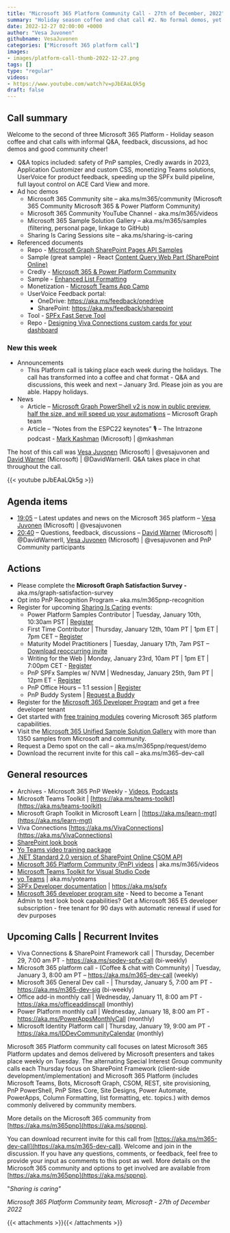 ```yaml
---
title: "Microsoft 365 Platform Community Call - 27th of December, 2022"
summary: "Holiday season coffee and chat call #2. No formal demos, yet nothing less than a robust 60-minute call with informative PnP resource site tours, Q&A with code dives and engaging discussions in chat! 2 articles delivered from Microsoft in past week."
date: 2022-12-27 02:00:00 +0000
author: "Vesa Juvonen"
githubname: VesaJuvonen
categories: ["Microsoft 365 platform call"]
images:
- images/platform-call-thumb-2022-12-27.png
tags: []
type: "regular"
videos:
- https://www.youtube.com/watch?v=pJbEAaLQk5g
draft: false
---
```


## Call summary

Welcome to the second of three Microsoft 365 Platform - Holiday season coffee and chat calls with informal Q&A, feedback, discussions, ad hoc demos and good community cheer!

* Q&A topics included:  safety of PnP samples, Credly awards in 2023, Application Customizer and custom CSS, monetizing Teams solutions, UserVoice for product feedback, speeding up the SPFx build pipeline, full layout control on ACE Card View and more.
* Ad hoc demos
    * Microsoft 365 Community site – aka.ms/m365/community (Microsoft 365 Community Microsoft 365 & Power Platform Community)
    * Microsoft 365 Community YouTube Channel - aka.ms/m365/videos
    * Microsoft 365 Sample Solution Gallery – aka.ms/m365/samples (filtering, personal page, linkage to GitHub)
    * Sharing Is Caring Sessions site – aka.ms/sharing-is-caring
* Referenced documents
    * Repo - [Microsoft Graph SharePoint Pages API Samples](https://github.com/sangle7/pages-api-solutions)
    * Sample (great sample) - React [Content Query Web Part (SharePoint Online)](https://adoption.microsoft.com/sample-solution-gallery/sample/pnp-sp-dev-spfx-web-parts-react-content-query-online/)
    * Credly - [Microsoft 365 & Power Platform Community](https://www.credly.com/organizations/m365pnp/badges)
    * Sample - [Enhanced List Formatting](https://adoption.microsoft.com/sample-solution-gallery/sample/pnp-sp-dev-spfx-web-parts-react-enhanced-list-formatting/)
    * Monetization - [Microsoft Teams App Camp](https://microsoft.github.io/app-camp/)
    * UserVoice Feedback portal:
        * OneDrive: <https://aka.ms/feedback/onedrive>
        * SharePoint: <https://aka.ms/feedback/sharepoint>
    * Tool - [SPFx Fast Serve Tool](https://www.npmjs.com/package/spfx-fast-serve)
    * Repo - [Designing Viva Connections custom cards for your dashboard](https://github.com/SharePoint/sp-dev-docs/blob/main/docs/spfx/viva/design/designing-card.md)

### New this week

* Announcements
    * This Platform call is taking place each week during the holidays. The call has transformed into a coffee and chat format - Q&A and discussions, this week and next – January 3rd. Please join as you are able. Happy holidays.
* News
    * Article – [Microsoft Graph PowerShell v2 is now in public preview, half the size, and will speed up your automations](https://devblogs.microsoft.com/microsoft365dev/microsoft-graph-powershell-v2-is-now-in-public-preview-half-the-size-and-will-speed-up-your-automations/) – Microsoft Graph team
    * Article – “Notes from the ESPC22 keynotes” 🎙 – The Intrazone podcast - [Mark Kashman](https://twitter.com/mkashman) (Microsoft) \| @mkashman

The host of this call was [Vesa Juvonen](https://twitter.com/vesajuvonen) (Microsoft) \| @vesajuvonen and [David Warner](https://twitter.com/DavidWarnerII) (Microsoft) \| @DavidWarnerII. Q&A takes place in chat throughout the call.

{{< youtube pJbEAaLQk5g >}}

## Agenda items

* [19:05](https://youtu.be/pJbEAaLQk5g?t=1145) – Latest updates and news on the Microsoft 365 platform – [Vesa Juvonen](https://twitter.com/vesajuvonen) (Microsoft) \| @vesajuvonen
* [20:40](https://youtu.be/pJbEAaLQk5g?t=1240) – Questions, feedback, discussions – [David Warner](https://twitter.com/DavidWarnerII) (Microsoft) \| @DavidWarnerII, [Vesa Juvonen](https://twitter.com/vesajuvonen) (Microsoft) \| @vesajuvonen and PnP Community participants

## Actions

* Please complete the **Microsoft Graph Satisfaction Survey -** aka.ms/graph-satisfaction-survey
* Opt into PnP Recognition Program – aka.ms/m365pnp-recognition
* Register for upcoming [Sharing Is Caring](https://pnp.github.io/sharing-is-caring/) events:
    * Power Platform Samples Contributor \| Tuesday, January 10th, 10:30am PST \| [Register](https://forms.office.com/pages/responsepage.aspx?id=KtIy2vgLW0SOgZbwvQuRaXDXyCl9DkBHq4A2OG7uLpdUN0hMNTRPWVVWTkhFTk9QQzhFSTRIS1JLSC4u)
    * First Time Contributor \| Thursday, January 12th, 10am PT \| 1pm ET \| 7pm CET – [Register](https://forms.office.com/pages/responsepage.aspx?id=KtIy2vgLW0SOgZbwvQuRaXDXyCl9DkBHq4A2OG7uLpdUNjAwRVNETlA1MkxIR1MyTEs5STZFVVRJMC4u)
    * Maturity Model Practitioners \| Tuesday, January 17th, 7am PST – [Download reoccurring invite](https://aka.ms/mm4m365/invite)
    * Writing for the Web \| Monday, January 23rd, 10am PT \| 1pm ET \| 7:00pm CET - [Register](https://forms.office.com/pages/responsepage.aspx?id=KtIy2vgLW0SOgZbwvQuRaXDXyCl9DkBHq4A2OG7uLpdUMFNPNFMyUk9CNFROUjJWTFFGSzdJV0czVC4u)
    * PnP SPFx Samples w/ NVM \| Wednesday, January 25th, 9am PT \| 12pm ET - [Register](https://forms.office.com/pages/responsepage.aspx?id=KtIy2vgLW0SOgZbwvQuRaXDXyCl9DkBHq4A2OG7uLpdUNEE2SUdTOU1UOEtCTFU3MlM1SERDMlNVNi4u)
    * PnP Office Hours – 1:1 session \| [Register](https://outlook.office365.com/owa/calendar/PnPSharingisCaring@warner.digital/bookings/)
    * PnP Buddy System \| [Request a Buddy](https://forms.office.com/Pages/ResponsePage.aspx?id=KtIy2vgLW0SOgZbwvQuRaXDXyCl9DkBHq4A2OG7uLpdUMjRRUVg4NElZUUJLTEY1TVVSVDJFRFpLRS4u)
* Register for the [Microsoft 365 Developer Program](https://aka.ms/m365/devprogram) and get a free developer tenant
* Get started with [free training modules](https://aka.ms/m365/dev/learn) covering Microsoft 365 platform capabilities.
* Visit the [Microsoft 365 Unified Sample Solution Gallery](https://adoption.microsoft.com/sample-solution-gallery) with more than 1350 samples from Microsoft and community.
* Request a Demo spot on the call – aka.ms/m365pnp/request/demo
* Download the recurrent invite for this call – aka.ms/m365-dev-call

## General resources

* Archives - Microsoft 365 PnP Weekly - [Videos](https://www.youtube.com/playlist?list=PLR9nK3mnD-OVYI-St_CBiFfuL4CZbBpkC), [Podcasts](https://pnpweekly.podbean.com/)
* Microsoft Teams Toolkit | [https://aka.ms/teams-toolkit](https://aka.ms/teams-toolkit)
* Microsoft Graph Toolkit in Microsoft Learn | [https://aka.ms/learn-mgt](https://aka.ms/learn-mgt)
* Viva Connections [https://aka.ms/VivaConnections](https://aka.ms/VivaConnections)
* [SharePoint look book](https://lookbook.microsoft.com/?WT.mc_id=m365-24198-cxa)
* [Yo Teams video training package](https://aka.ms/yoteams-training)
* [.NET Standard 2.0 version of SharePoint Online CSOM API](https://developer.microsoft.com/microsoft-365/blogs/net-standard-version-of-sharepoint-online-csom-apis?WT.mc_id=m365-24198-cxa)
* [Microsoft 365 Platform Community (PnP) videos](https://aka.ms/m365/videos) | aka.ms/m365/videos
* [Microsoft Teams Toolkit for Visual Studio Code](https://marketplace.visualstudio.com/items?itemName=TeamsDevApp.ms-teams-vscode-extension)
* [yo Teams](https://aka.ms/yoteams) | aka.ms/yoteams
* [SPFx Developer documentation](https://aka.ms/spfx) | <https://aka.ms/spfx>
* [Microsoft 365 developer program site](https://developer.microsoft.com/office/dev-program?WT.mc_id=m365-24198-cxa) - Need to become a Tenant Admin to test look book capabilities? Get a Microsoft 365 E5 developer subscription - free tenant for 90 days with automatic renewal if used for dev purposes

## Upcoming Calls | Recurrent Invites

* Viva Connections & SharePoint Framework call \| Thursday, December 29, 7:00 am PT - <https://aka.ms/spdev-spfx-call> (bi-weekly)
* Microsoft 365 platform call - (Coffee & chat with Community) \| Tuesday, January 3, 8:00 am PT – <https://aka.ms/m365-dev-call> (weekly)
* Microsoft 365 General Dev call - \| Thursday, January 5, 7:00 am PT - <https://aka.ms/m365-dev-sig> (bi-weekly)
* Office add-in monthly call \| Wednesday, January 11, 8:00 am PT - <https://aka.ms/officeaddinscall> (monthly)
* Power Platform monthly call \| Wednesday, January 18, 8:00 am PT - <https://aka.ms/PowerAppsMonthlyCall> (monthly)
* Microsoft Identity Platform call \| Thursday, January 19, 9:00 am PT - <https://aka.ms/IDDevCommunityCalendar> (monthly)

Microsoft 365 Platform community call focuses on latest Microsoft 365 Platform updates and demos delivered by Microsoft presenters and takes place weekly on Tuesday.  The alternating Special Interest Group community calls each Thursday focus on SharePoint Framework (client-side development/implementation) and Microsoft 365 Platform (includes Microsoft Teams, Bots, Microsoft Graph, CSOM, REST, site provisioning, PnP PowerShell, PnP Sites Core, Site Designs, Power Automate, PowerApps, Column Formatting, list formatting, etc. topics.) with demos commonly delivered by community members.

More details on the Microsoft 365 community from [https://aka.ms/m365pnp](https://aka.ms/sppnp).

You can download recurrent invite for this call from [https://aka.ms/m365-dev-call](https://aka.ms/m365-dev-call).  Welcome and join in the discussion. If you have any questions, comments, or feedback, feel free to provide your input as comments to this post as well. More details on the Microsoft 365 community and options to get involved are available from [https://aka.ms/m365pnp](https://aka.ms/sppnp).


&quot;_Sharing is caring&quot;_

_Microsoft 365 Platform Community team, Microsoft - 27th of December 2022_

{{< attachments >}}{{< /attachments >}}
